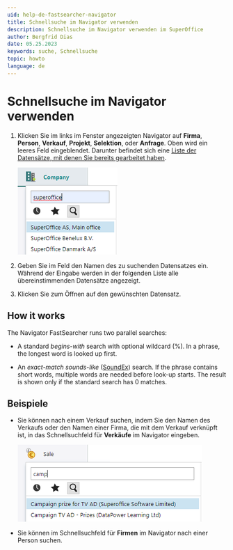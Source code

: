 ```yaml
---
uid: help-de-fastsearcher-navigator
title: Schnellsuche im Navigator verwenden
description: Schnellsuche im Navigator verwenden im SuperOffice
author: Bergfrid Dias
date: 05.25.2023
keywords: suche, Schnellsuche
topic: howto
language: de
---
```


# Schnellsuche im Navigator verwenden

1. Klicken Sie im links im Fenster angezeigten Navigator auf **Firma**, **Person**, **Verkauf**, **Projekt**, **Selektion**, oder **Anfrage**. Oben wird ein leeres Feld eingeblendet. Darunter befindet sich eine [Liste der Datensätze, mit denen Sie bereits gearbeitet haben][1].

    ![Schnellsuche -screenshot][img1]

2. Geben Sie im Feld den Namen des zu suchenden Datensatzes ein. Während der Eingabe werden in der folgenden Liste alle übereinstimmenden Datensätze angezeigt.

3. Klicken Sie zum Öffnen auf den gewünschten Datensatz.

## How it works

The Navigator FastSearcher runs two parallel searches:

* A standard *begins-with* search with optional wildcard (%). In a phrase, the longest word is looked up first.

* An *exact-match* *sounds-like* ([SoundEx][2]) search. If the phrase contains short words, multiple words are needed before look-up starts. The result is shown only if the standard search has 0 matches.

## Beispiele

* Sie können nach einem Verkauf suchen, indem Sie den Namen des Verkaufs oder den Namen einer Firma, die mit dem Verkauf verknüpft ist, in das Schnellsuchfeld für **Verkäufe** im Navigator eingeben.

    ![Schnellsuche -screenshot][img2]

* Sie können im Schnellsuchfeld für **Firmen** im Navigator nach einer Person suchen.

<!-- Referenced links -->
[1]: ../../learn/basics/history.md
[2]: ../../../en/api/osql/soundx.md

<!-- Referenced images -->
[img1]: ../../../media/loc/en/search-options/quicksearch-company.png
[img2]: ../../../media/loc/en/search-options/quicksearch-sale.png
